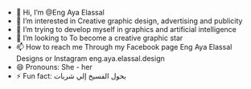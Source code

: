 - 👋 Hi, I’m @Eng Aya Elassal
- 👀 I’m interested in Creative graphic design, advertising and publicity
- 🌱 I’m  trying to develop myself in graphics and artificial intelligence
- 💞️ I’m looking to To become a creative graphic star
- 📫 How to reach me Through my Facebook page Eng Aya Elassal Designs or Instagram eng.aya.elassal.design
- 😄 Pronouns: She - her
- ⚡ Fun fact: بحول الفسيخ إلي شربات

<!---
ayaelassal/ayaelassal is a ✨ special ✨ repository because its `README.md` (this file) appears on your GitHub profile.
You can click the Preview link to take a look at your changes.
--->
